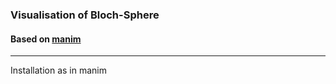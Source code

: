 ### Visualisation of Bloch-Sphere
#### Based on [manim](https://github.com/3b1b/manim)

-------
Installation as in manim